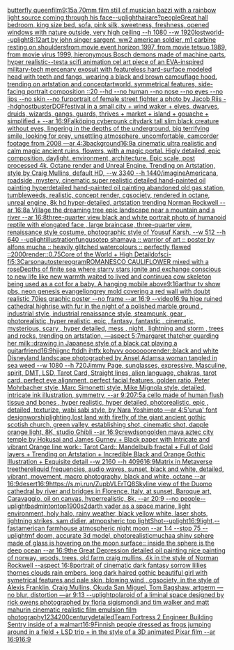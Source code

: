 [butterfly queen](https://www.ebank.nz/aiartgenerator?category=butterfly%20queen)[film](https://www.ebank.nz/aiartgenerator?category=film)[9:15](https://www.ebank.nz/aiartgenerator?category=9%3A15)[a 70mm film still of musician bazzi with a rainbow light source coming through his face](https://www.ebank.nz/aiartgenerator?category=a%2070mm%20film%20still%20of%20musician%20bazzi%20with%20a%20rainbow%20light%20source%20coming%20through%20his%20face)[--uplight](https://www.ebank.nz/aiartgenerator?category=--uplight)[hair](https://www.ebank.nz/aiartgenerator?category=hair)[are?](https://www.ebank.nz/aiartgenerator?category=are%3F)[people](https://www.ebank.nz/aiartgenerator?category=people)[Great hall bedroom, king size bed, sofa, pink silk, sweetness, freshness, opened windows with nature outside, very high ceiling --h 1080 --w 1920](https://www.ebank.nz/aiartgenerator?category=Great%20hall%20bedroom%2C%20king%20size%20bed%2C%20sofa%2C%20pink%20silk%2C%20sweetness%2C%20freshness%2C%20opened%20windows%20with%20nature%20outside%2C%20very%20high%20ceiling%20--h%201080%20--w%201920)[lostworld](https://www.ebank.nz/aiartgenerator?category=lostworld)[--uplight](https://www.ebank.nz/aiartgenerator?category=--uplight)[8:12](https://www.ebank.nz/aiartgenerator?category=8%3A12)[art by john singer sargent, ww2 american soldier, m1 carbine resting on shoulders](https://www.ebank.nz/aiartgenerator?category=art%20by%20john%20singer%20sargent%2C%20ww2%20american%20soldier%2C%20m1%20carbine%20resting%20on%20shoulders)[from movie event horizon 1997, from movie tetsuo 1989, from movie virus 1999, hieronymous Bosch demons made of machine parts, hyper realistic](https://www.ebank.nz/aiartgenerator?category=from%20movie%20event%20horizon%201997%2C%20from%20movie%20tetsuo%201989%2C%20from%20movie%20virus%201999%2C%20hieronymous%20Bosch%20demons%20made%20of%20machine%20parts%2C%20hyper%20realistic)[--test](https://www.ebank.nz/aiartgenerator?category=--test)[a scifi animation cel art piece of an EVA-inspired military-tech mercenary exosuit with featureless hard-surface modeled head with teeth and fangs, wearing a black and brown camouflage hood. trending on artstation and conceptartworld. symmetrical features, side-facing portrait composition ::20 --hd --no human --no nose --no eyes --no lips --no skin --no fur](https://www.ebank.nz/aiartgenerator?category=a%20scifi%20animation%20cel%20art%20piece%20of%20an%20EVA-inspired%20military-tech%20mercenary%20exosuit%20with%20featureless%20hard-surface%20modeled%20head%20with%20teeth%20and%20fangs%2C%20wearing%20a%20black%20and%20brown%20camouflage%20hood.%20trending%20on%20artstation%20and%20conceptartworld.%20symmetrical%20features%2C%20side-facing%20portrait%20composition%20%3A%3A20%20--hd%20--no%20human%20--no%20nose%20--no%20eyes%20--no%20lips%20--no%20skin%20--no%20fur)[portrait of female street fighter a photo by Jacob Riis --hd](https://www.ebank.nz/aiartgenerator?category=portrait%20of%20female%20street%20fighter%20a%20photo%20by%20Jacob%20Riis%20--hd)[ghostbuster](https://www.ebank.nz/aiartgenerator?category=ghostbuster)[DOF](https://www.ebank.nz/aiartgenerator?category=DOF)[festival in a small city + wind waker + elves, dwarves, druids, wizards, gangs, guards, thrives + market + island + gouache + simplified +  --ar 16:9](https://www.ebank.nz/aiartgenerator?category=festival%20in%20a%20small%20city%20%2B%20wind%20waker%20%2B%20elves%2C%20dwarves%2C%20druids%2C%20wizards%2C%20gangs%2C%20guards%2C%20thrives%20%2B%20market%20%2B%20island%20%2B%20gouache%20%2B%20simplified%20%2B%20%20--ar%2016%3A9)[Falköping cyberpunk city](https://www.ebank.nz/aiartgenerator?category=Falk%C3%B6ping%20cyberpunk%20city)[dark tall slim black creature without eyes, lingering in the depths of the underground, big terrifying smile, looking for prey, unsettling atmosphere, uncomfortable, camcorder footage from 2008 —ar 4:3](https://www.ebank.nz/aiartgenerator?category=dark%20tall%20slim%20black%20creature%20without%20eyes%2C%20lingering%20in%20the%20depths%20of%20the%20underground%2C%20big%20terrifying%20smile%2C%20looking%20for%20prey%2C%20unsettling%20atmosphere%2C%20uncomfortable%2C%20camcorder%20footage%20from%202008%20%E2%80%94ar%204%3A3)[background](https://www.ebank.nz/aiartgenerator?category=background)[16:9](https://www.ebank.nz/aiartgenerator?category=16%3A9)[a cinematic ultra realistic and calm magic ancient ruins, flowers, with a magic portal. Higly detailed, epic composition, daylight. environment, architecture. Epic scale, post processed 4k, Octane render and Unreal Engine. Trending on Artstation, style by Craig Mullins, default HD, --w 3340 --h 1440](https://www.ebank.nz/aiartgenerator?category=a%20cinematic%20ultra%20realistic%20and%20calm%20magic%20ancient%20ruins%2C%20flowers%2C%20with%20a%20magic%20portal.%20Higly%20detailed%2C%20epic%20composition%2C%20daylight.%20environment%2C%20architecture.%20Epic%20scale%2C%20post%20processed%204k%2C%20Octane%20render%20and%20Unreal%20Engine.%20Trending%20on%20Artstation%2C%20style%20by%20Craig%20Mullins%2C%20default%20HD%2C%20--w%203340%20--h%201440)[/imagine](https://www.ebank.nz/aiartgenerator?category=/imagine)[Americana, roadside, mystery, cinematic super realistic detailed hand-painted oil painting  hyperdetailed hand-painted oil painting  abandoned old gas station, tumbleweeds,  realistic,  concept render, cgsociety, rendered in octane, unreal engine, 8k hd hyper-detailed, artstation trending Norman Rockwell --ar 16:8](https://www.ebank.nz/aiartgenerator?category=Americana%2C%20roadside%2C%20mystery%2C%20cinematic%20super%20realistic%20detailed%20hand-painted%20oil%20painting%20%20hyperdetailed%20hand-painted%20oil%20painting%20%20abandoned%20old%20gas%20station%2C%20tumbleweeds%2C%20%20realistic%2C%20%20concept%20render%2C%20cgsociety%2C%20rendered%20in%20octane%2C%20unreal%20engine%2C%208k%20hd%20hyper-detailed%2C%20artstation%20trending%20Norman%20Rockwell%20--ar%2016%3A8)[a Village the dreaming tree epic landscape near a mountain and a river --ar 16:8](https://www.ebank.nz/aiartgenerator?category=a%20Village%20the%20dreaming%20tree%20epic%20landscape%20near%20a%20mountain%20and%20a%20river%20--ar%2016%3A8)[three-quarter view black and white portrait photo of humanoid reptile with elongated face , large braincase, three-quarter view, renaissance style costume, photographic style of Yousuf Karsh, --w 512 --h 640 --uplight](https://www.ebank.nz/aiartgenerator?category=three-quarter%20view%20black%20and%20white%20portrait%20photo%20of%20humanoid%20reptile%20with%20elongated%20face%20%2C%20large%20braincase%2C%20three-quarter%20view%2C%20renaissance%20style%20costume%2C%20photographic%20style%20of%20Yousuf%20Karsh%2C%20--w%20512%20--h%20640%20--uplight)[illustration](https://www.ebank.nz/aiartgenerator?category=illustration)[fungus](https://www.ebank.nz/aiartgenerator?category=fungus)[otep shamaya :: warrior of art :: poster by alfons mucha :: heavily glitched watercolours :: perfectly flawed ::](https://www.ebank.nz/aiartgenerator?category=otep%20shamaya%20%3A%3A%20warrior%20of%20art%20%3A%3A%20poster%20by%20alfons%20mucha%20%3A%3A%20heavily%20glitched%20watercolours%20%3A%3A%20perfectly%20flawed%20%3A%3A)[2000](https://www.ebank.nz/aiartgenerator?category=2000)[render](https://www.ebank.nz/aiartgenerator?category=render)[::0.75](https://www.ebank.nz/aiartgenerator?category=%3A%3A0.75)[Core of the World + High Detail](https://www.ebank.nz/aiartgenerator?category=Core%20of%20the%20World%20%2B%20High%20Detail)[dof](https://www.ebank.nz/aiartgenerator?category=dof)[sci-fi](https://www.ebank.nz/aiartgenerator?category=sci-fi)[5:3](https://www.ebank.nz/aiartgenerator?category=5%3A3)[Carson](https://www.ebank.nz/aiartgenerator?category=Carson)[autostereogram](https://www.ebank.nz/aiartgenerator?category=autostereogram)[ROMANESCO CAULIFLOWER mixed with a rose](https://www.ebank.nz/aiartgenerator?category=ROMANESCO%20CAULIFLOWER%20mixed%20with%20a%20rose)[Depths of finite sea where starry stars ignite and exchange conscious to new life like new warmth waited to lived and continue](https://www.ebank.nz/aiartgenerator?category=Depths%20of%20finite%20sea%20where%20starry%20stars%20ignite%20and%20exchange%20conscious%20to%20new%20life%20like%20new%20warmth%20waited%20to%20lived%20and%20continue)[a cow skeleton being used as a cot for a baby. A hanging mobile above](https://www.ebank.nz/aiartgenerator?category=a%20cow%20skeleton%20being%20used%20as%20a%20cot%20for%20a%20baby.%20A%20hanging%20mobile%20above)[9:16](https://www.ebank.nz/aiartgenerator?category=9%3A16)[arthur tv show pbs, neon genesis evangelion](https://www.ebank.nz/aiartgenerator?category=arthur%20tv%20show%20pbs%2C%20neon%20genesis%20evangelion)[grey mold covering a red wall with doubt realistic 70ies  graphic poster --no frame --ar 16:9 --video](https://www.ebank.nz/aiartgenerator?category=grey%20mold%20covering%20a%20red%20wall%20with%20doubt%20realistic%2070ies%20%20graphic%20poster%20--no%20frame%20--ar%2016%3A9%20--video)[16:9](https://www.ebank.nz/aiartgenerator?category=16%3A9)[a hige ruined cathedral  highrise with fur in the night of a polished marble ground , industrial style, industrial renaissance style, steampunk, gear , photorealistic, hyper realistic, epic , fantasy, fantastic , cinematic, mysterious, scary , hyper detailed, mess , night , lightning and storm , trees and rocks, trending on artstation, —aspect 5:7](https://www.ebank.nz/aiartgenerator?category=a%20hige%20ruined%20cathedral%20%20highrise%20with%20fur%20in%20the%20night%20of%20a%20polished%20marble%20ground%20%2C%20industrial%20style%2C%20industrial%20renaissance%20style%2C%20steampunk%2C%20gear%20%2C%20photorealistic%2C%20hyper%20realistic%2C%20epic%20%2C%20fantasy%2C%20fantastic%20%2C%20cinematic%2C%20mysterious%2C%20scary%20%2C%20hyper%20detailed%2C%20mess%20%2C%20night%20%2C%20lightning%20and%20storm%20%2C%20trees%20and%20rocks%2C%20trending%20on%20artstation%2C%20%E2%80%94aspect%205%3A7)[margaret thatcher guarding her milk](https://www.ebank.nz/aiartgenerator?category=margaret%20thatcher%20guarding%20her%20milk)[::](https://www.ebank.nz/aiartgenerator?category=%3A%3A)[drawing in Japanese style of a black cat playing a guitar](https://www.ebank.nz/aiartgenerator?category=drawing%20in%20Japanese%20style%20of%20a%20black%20cat%20playing%20a%20guitar)[friend](https://www.ebank.nz/aiartgenerator?category=friend)[16:9](https://www.ebank.nz/aiartgenerator?category=16%3A9)[hjignc ftddh ihtfx kohvvv ooooooo](https://www.ebank.nz/aiartgenerator?category=hjignc%20ftddh%20ihtfx%20kohvvv%20ooooooo)[render::](https://www.ebank.nz/aiartgenerator?category=render%3A%3A)[black and white Disneyland landscape photographed by Ansel Adams](https://www.ebank.nz/aiartgenerator?category=black%20and%20white%20Disneyland%20landscape%20photographed%20by%20Ansel%20Adams)[a woman tangled in sea weed --w 1080 --h 720](https://www.ebank.nz/aiartgenerator?category=a%20woman%20tangled%20in%20sea%20weed%20--w%201080%20--h%20720)[Jimmy Page, sunglasses, expressive, Masculine, spirit, DMT, LSD, Tarot Card, Straight lines, alien language, chakras, tarot card, perfect eye alignment, perfect facial features, golden ratio, Peter Mohrbacher style, Marc Simonetti style, Mike Mignola style, detailed, intricate ink illustration, symmetry, --ar 9:20](https://www.ebank.nz/aiartgenerator?category=Jimmy%20Page%2C%20sunglasses%2C%20expressive%2C%20Masculine%2C%20spirit%2C%20DMT%2C%20LSD%2C%20Tarot%20Card%2C%20Straight%20lines%2C%20alien%20language%2C%20chakras%2C%20tarot%20card%2C%20perfect%20eye%20alignment%2C%20perfect%20facial%20features%2C%20golden%20ratio%2C%20Peter%20Mohrbacher%20style%2C%20Marc%20Simonetti%20style%2C%20Mike%20Mignola%20style%2C%20detailed%2C%20intricate%20ink%20illustration%2C%20symmetry%2C%20--ar%209%3A20)[7:5](https://www.ebank.nz/aiartgenerator?category=7%3A5)[a cello made of human flush tissue and bones , hyper realistic, hyper detailed, photorealistic, epic , detailed, texturize, wabi sabi style, by  Nara Yoshimoto —ar 4:5](https://www.ebank.nz/aiartgenerator?category=a%20cello%20made%20of%20human%20flush%20tissue%20and%20bones%20%2C%20hyper%20realistic%2C%20hyper%20detailed%2C%20photorealistic%2C%20epic%20%2C%20detailed%2C%20texturize%2C%20wabi%20sabi%20style%2C%20by%20%20Nara%20Yoshimoto%20%E2%80%94ar%204%3A5)['urua' font design](https://www.ebank.nz/aiartgenerator?category=%27urua%27%20font%20design)[worship](https://www.ebank.nz/aiartgenerator?category=worship)[lighting,](https://www.ebank.nz/aiartgenerator?category=lighting%2C)[lost land with firefly of the giant ancient gothic scotish church, green valley, establishing shot, cinematic shot, dapple  orange light, 8K, studio Ghibli --ar 16:9](https://www.ebank.nz/aiartgenerator?category=lost%20land%20with%20firefly%20of%20the%20giant%20ancient%20gothic%20scotish%20church%2C%20green%20valley%2C%20establishing%20shot%2C%20cinematic%20shot%2C%20dapple%20%20orange%20light%2C%208K%2C%20studio%20Ghibli%20--ar%2016%3A9)[crewdson](https://www.ebank.nz/aiartgenerator?category=crewdson)[golden maya aztec city temple by Hokusai and James Gurney + Black paper with Intricate and vibrant Orange line work:: Tarot Card:: Mandelbulb fractal + Full of Gold layers + Trending on Artstation + Incredible Black and Orange Gothic Illustration + Exquisite detail  --w 2160  --h 4096](https://www.ebank.nz/aiartgenerator?category=golden%20maya%20aztec%20city%20temple%20by%20Hokusai%20and%20James%20Gurney%20%2B%20Black%20paper%20with%20Intricate%20and%20vibrant%20Orange%20line%20work%3A%3A%20Tarot%20Card%3A%3A%20Mandelbulb%20fractal%20%2B%20Full%20of%20Gold%20layers%20%2B%20Trending%20on%20Artstation%20%2B%20Incredible%20Black%20and%20Orange%20Gothic%20Illustration%20%2B%20Exquisite%20detail%20%20--w%202160%20%20--h%204096)[16:9](https://www.ebank.nz/aiartgenerator?category=16%3A9)[Matrix in Metaverse tree](https://www.ebank.nz/aiartgenerator?category=Matrix%20in%20Metaverse%20tree)[there](https://www.ebank.nz/aiartgenerator?category=there)[liquid frequencies, audio waves, sunset, black and white, detailed, vibrant, movement, macro photography, black and white, octane --ar 16:9](https://www.ebank.nz/aiartgenerator?category=liquid%20frequencies%2C%20audio%20waves%2C%20sunset%2C%20black%20and%20white%2C%20detailed%2C%20vibrant%2C%20movement%2C%20macro%20photography%2C%20black%20and%20white%2C%20octane%20--ar%2016%3A9)[desert](https://www.ebank.nz/aiartgenerator?category=desert)[16:9](https://www.ebank.nz/aiartgenerator?category=16%3A9)[<https://s.mj.run/ZupbVLErTQ8>](https://www.ebank.nz/aiartgenerator?category=%3Chttps%3A//s.mj.run/ZupbVLErTQ8%3E)[Skyline view of the Duomo cathedral by river and bridges in Florence, Italy, at sunset, Baroque art, Caravaggio, oil on canvas, hyperrealistic, 8k, --ar 20:9 --no people](https://www.ebank.nz/aiartgenerator?category=Skyline%20view%20of%20the%20Duomo%20cathedral%20by%20river%20and%20bridges%20in%20Florence%2C%20Italy%2C%20at%20sunset%2C%20Baroque%20art%2C%20Caravaggio%2C%20oil%20on%20canvas%2C%20hyperrealistic%2C%208k%2C%20--ar%2020%3A9%20--no%20people)[--uplight](https://www.ebank.nz/aiartgenerator?category=--uplight)[badminton](https://www.ebank.nz/aiartgenerator?category=badminton)[top](https://www.ebank.nz/aiartgenerator?category=top)[1900s](https://www.ebank.nz/aiartgenerator?category=1900s)[2](https://www.ebank.nz/aiartgenerator?category=2)[darth vader as a space marine, light environment, holy halo, rainy weather, black yellow white, laser shots, lightning strikes, sam didier, atmopsheric top light](https://www.ebank.nz/aiartgenerator?category=darth%20vader%20as%20a%20space%20marine%2C%20light%20environment%2C%20holy%20halo%2C%20rainy%20weather%2C%20black%20yellow%20white%2C%20laser%20shots%2C%20lightning%20strikes%2C%20sam%20didier%2C%20atmopsheric%20top%20light)[Shot](https://www.ebank.nz/aiartgenerator?category=Shot)[--uplight](https://www.ebank.nz/aiartgenerator?category=--uplight)[16:9](https://www.ebank.nz/aiartgenerator?category=16%3A9)[light,](https://www.ebank.nz/aiartgenerator?category=light%2C)[--fast](https://www.ebank.nz/aiartgenerator?category=--fast)[american farmhouse atmospheric night moon --ar 1:4 --stop 75 --uplight](https://www.ebank.nz/aiartgenerator?category=american%20farmhouse%20atmospheric%20night%20moon%20--ar%201%3A4%20--stop%2075%20--uplight)[mf doom, accurate 3d model, photorealistic](https://www.ebank.nz/aiartgenerator?category=mf%20doom%2C%20accurate%203d%20model%2C%20photorealistic)[mucha](https://www.ebank.nz/aiartgenerator?category=mucha)[a shiny  sphere made of glass is hovering on the moon surface:: inside the sphere is the deep ocean --ar 16:9](https://www.ebank.nz/aiartgenerator?category=a%20shiny%20%20sphere%20made%20of%20glass%20is%20hovering%20on%20the%20moon%20surface%3A%3A%20inside%20the%20sphere%20is%20the%20deep%20ocean%20--ar%2016%3A9)[the Great Depression detailed oil painting nice painting of norway, woods, trees, old farm craig mullins, 4k in the style of Norman Rockwell --aspect 16:8](https://www.ebank.nz/aiartgenerator?category=the%20Great%20Depression%20detailed%20oil%20painting%20nice%20painting%20of%20norway%2C%20woods%2C%20trees%2C%20old%20farm%20craig%20mullins%2C%204k%20in%20the%20style%20of%20Norman%20Rockwell%20--aspect%2016%3A8)[portrait of cinematic dark fantasy sorrow lillies thornes clouds rain embers, long dark haired gothic beautiful girl with symetrical features and pale skin, blowing wind , cgsociety, in the style of Alexis Franklin, Craig Mullins, Okuda San Miguel, Tom Bagshaw, artgerm —no blur, distortion —ar 9:13 --uplight](https://www.ebank.nz/aiartgenerator?category=portrait%20of%20cinematic%20dark%20fantasy%20sorrow%20lillies%20thornes%20clouds%20rain%20embers%2C%20long%20dark%20haired%20gothic%20beautiful%20girl%20with%20symetrical%20features%20and%20pale%20skin%2C%20blowing%20wind%20%2C%20cgsociety%2C%20in%20the%20style%20of%20Alexis%20Franklin%2C%20Craig%20Mullins%2C%20Okuda%20San%20Miguel%2C%20Tom%20Bagshaw%2C%20artgerm%20%E2%80%94no%20blur%2C%20distortion%20%E2%80%94ar%209%3A13%20--uplight)[polaroid of a liminal space designed by rick owens photographed by floria sigismondi and tim walker  and matt mahurin cinematic realistic film emulsion film photography](https://www.ebank.nz/aiartgenerator?category=polaroid%20of%20a%20liminal%20space%20designed%20by%20rick%20owens%20photographed%20by%20floria%20sigismondi%20and%20tim%20walker%20%20and%20matt%20mahurin%20cinematic%20realistic%20film%20emulsion%20film%20photography)[1234200](https://www.ebank.nz/aiartgenerator?category=1234200)[century](https://www.ebank.nz/aiartgenerator?category=century)[detailed](https://www.ebank.nz/aiartgenerator?category=detailed)[Team Fortress 2 Engineer Building Sentry inside of a walmart](https://www.ebank.nz/aiartgenerator?category=Team%20Fortress%202%20Engineer%20Building%20Sentry%20inside%20of%20a%20walmart)[16:9](https://www.ebank.nz/aiartgenerator?category=16%3A9)[Finnish people dressed as frogs jumping around in a field + LSD trip + in the style of a 3D animated Pixar film --ar 16:9](https://www.ebank.nz/aiartgenerator?category=Finnish%20people%20dressed%20as%20frogs%20jumping%20around%20in%20a%20field%20%2B%20LSD%20trip%20%2B%20in%20the%20style%20of%20a%203D%20animated%20Pixar%20film%20--ar%2016%3A9)[16:9](https://www.ebank.nz/aiartgenerator?category=16%3A9)